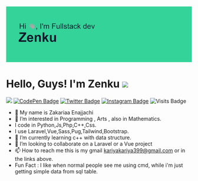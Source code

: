[![Header](https://github.com/YA-GA-HI/YA-GA-HI/blob/main/header.png "Header")](https://some-url.dev/)

# Hello, Guys! I'm Zenku <img src="https://raw.githubusercontent.com/MartinHeinz/MartinHeinz/master/wave.gif" width="30px">

![](https://komarev.com/ghpvc/?username=Ya-GA-HI&color=2bbc8a)
[![CodePen Badge](https://img.shields.io/badge/CodePen-Profile-informational?style=flat&logo=codepen&logoColor=2bbc8a&color=black)](https://codepen.io/zenku)
[![Twitter Badge](https://img.shields.io/badge/Twitter-Profile-informational?style=flat&logo=Twitter&logoColor=2bbc8a&color=black)](https://twitter.com/KariyaKariya8)
[![Instagram Badge](https://img.shields.io/badge/Instagram-Profile-informational?style=flat&logo=Instagram&logoColor=2bbc8a&color=black)](https://www.instagram.com/_zenku__/)
![Visits Badge](https://img.shields.io/github/followers/YA-GA-HI?logoColor=black&style=social&color=black)

- 👋 My name is Zakariaa Enajjachi
- 👀 I’m interested in Programming , Arts , also in Mathematics.
- I code in Python,Js,Php,C++,Css.
- I use Laravel,Vue,Sass,Pug,Tailwind,Bootstrap.
- 🌱 I’m currently learning c++ with data structure.
- 💞️ I’m looking to collaborate on a Laravel or a Vue project
- 📫 How to reach me this is my gmail kariyakariya399@gmail.com or in the links above.
- Fun Fact : I like when normal people see me using cmd, while i'm just getting simple data from sql table.
<!---
YA-GA-HI/YA-GA-HI is a ✨ special ✨ repository because its `README.md` (this file) appears on your GitHub profile.
You can click the Preview link to take a look at your changes.
--->

